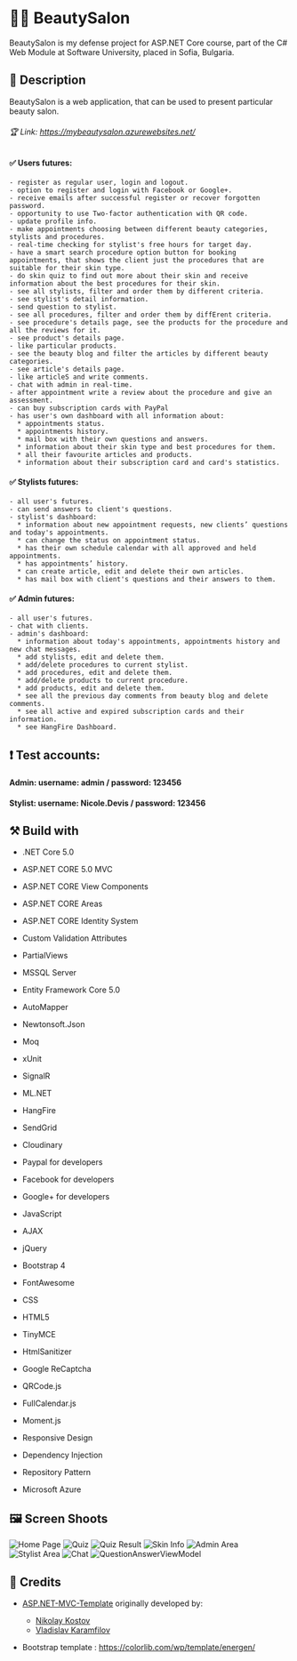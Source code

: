 # :nail_care::lipstick: BeautySalon 
BeautySalon is my defense project for ASP.NET Core course, part of the C# Web Module at Software University, placed in Sofia, Bulgaria.

## :memo: Description
BeautySalon is a web application, that can be used to present particular beauty salon.

###### :trophy: Link: https://mybeautysalon.azurewebsites.net/

#### :white_check_mark: Users futures: 

    - register as regular user, login and logout. 
    - option to register and login with Facebook or Google+. 
    - receive emails after successful register or recover forgotten password. 
    - opportunity to use Two-factor authentication with QR code. 
    - update profile info. 
    - make appointments choosing between different beauty categories, stylists and procedures. 
    - real-time checking for stylist's free hours for target day. 
    - have a smart search procedure option button for booking appointments, that shows the client just the procedures that are suitable for their skin type. 
    - do skin quiz to find out more about their skin and receive information about the best procedures for their skin. 
    - see all stylists, filter and order them by different criteria.
    - see stylist's detail information. 
    - send question to stylist. 
    - see all procedures, filter and order them by diffErent criteria.
    - see procedure's details page, see the products for the procedure and all the reviews for it. 
    - see product's details page. 
    - like particular products.  
    - see the beauty blog and filter the articles by different beauty categories. 
    - see article's details page.  
    - like articleS and write comments. 
    - chat with admin in real-time. 
    - after appointment write a review about the procedure and give an assessment.
    - can buy subscription cards with PayPal 
    - has user's own dashboard with all information about:  
      * appointments status. 
      * appointments history.
      * mail box with their own questions and answers. 
      * information about their skin type and best procedures for them. 
      * all their favourite articles and products.
      * information about their subscription card and card's statistics. 
   
#### :white_check_mark: Stylists futures: 

    - all user's futures.
    - can send answers to client's questions.
    - stylist's dashboard:  
      * information about new appointment requests, new clients’ questions and today's appointments.
      * can change the status on appointment status. 
      * has their own schedule calendar with all approved and held appointments.
      * has appointments’ history.
      * can create article, edit and delete their own articles. 
      * has mail box with client's questions and their answers to them.
   
#### :white_check_mark: Admin futures: 

    - all user's futures.
    - chat with clients.
    - admin's dashboard:  
      * information about today's appointments, appointments history and new chat messages. 
      * add stylists, edit and delete them.
      * add/delete procedures to current stylist.
      * add procedures, edit and delete them.
      * add/delete products to current procedure.
      * add products, edit and delete them.
      * see all the previous day comments from beauty blog and delete comments.
      * see all active and expired subscription cards and their information. 
      * see HangFire Dashboard.
	   
## :heavy_exclamation_mark: Test accounts:

#### Admin: username: admin / password: 123456

#### Stylist: username: Nicole.Devis / password: 123456

## :hammer_and_pick: Build with

 - .NET Core 5.0

 - ASP.NET CORE 5.0 MVC

 - ASP.NET CORE View Components 

 - ASP.NET CORE Areas

 - ASP.NET CORE Identity System

 - Custom Validation Attributes

 - PartialViews

 - MSSQL Server 

 - Entity Framework Core 5.0

 - AutoMapper

 - Newtonsoft.Json

 - Moq

 - xUnit

 - SignalR

 - ML.NET

 - HangFire 

 - SendGrid 

 - Cloudinary 

 - Paypal for developers

 - Facebook for developers 

 - Google+ for developers 

 - JavaScript

 - AJAX 

 - jQuery

 - Bootstrap 4

 - FontAwesome

 - CSS

 - HTML5

 - TinyMCE

 - HtmlSanitizer

 - Google ReCaptcha

 - QRCode.js

 - FullCalendar.js

 - Moment.js

 - Responsive Design

 - Dependency Injection

 - Repository Pattern
 
 - Microsoft Azure


## :framed_picture: Screen Shoots

![Home Page](https://res.cloudinary.com/dieu4mste/image/upload/v1607070125/HomePageLoggedUser_sqzud3.png)
![Quiz](https://res.cloudinary.com/dieu4mste/image/upload/v1607070125/SkinQuizTest_zctknt.png)
![Quiz Result](https://res.cloudinary.com/dieu4mste/image/upload/v1607070125/SkinQuizTestResult_w9jnud.png)
![Skin Info](https://res.cloudinary.com/dieu4mste/image/upload/v1607070125/MySkinInfo_eqxltb.png)
![Admin Area](https://res.cloudinary.com/dieu4mste/image/upload/v1607070125/adminArea_qr3ice.png)
![Stylist Area](https://res.cloudinary.com/dieu4mste/image/upload/v1607070126/stylistCalendar_wcrbuo.png)
![Chat](https://res.cloudinary.com/dieu4mste/image/upload/v1607070125/chatPage_sdzlvp.png)
![QuestionAnswerViewModel](https://res.cloudinary.com/dieu4mste/image/upload/v1607070125/questionAnswerView_cbcspu.png)


## :handshake: Credits

- [ASP.NET-MVC-Template](https://github.com/NikolayIT/ASP.NET-Core-Template) originally developed by:
   * [Nikolay Kostov](https://github.com/NikolayIT)
   * [Vladislav Karamfilov](https://github.com/vladislav-karamfilov)

- Bootstrap template : https://colorlib.com/wp/template/energen/
